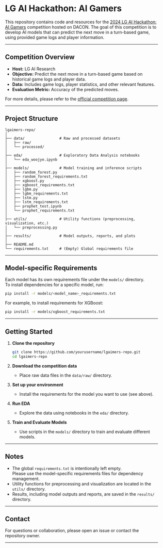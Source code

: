 # LG AI Hackathon: AI Gamers

This repository contains code and resources for the [2024 LG AI Hackathon: AI Gamers](https://dacon.io/competitions/official/236559/overview/description) competition hosted on DACON. The goal of this competition is to develop AI models that can predict the next move in a turn-based game, using provided game logs and player information.

---

## Competition Overview

- **Host:** LG AI Research
- **Objective:** Predict the next move in a turn-based game based on historical game logs and player data.
- **Data:** Includes game logs, player statistics, and other relevant features.
- **Evaluation Metric:** Accuracy of the predicted moves.

For more details, please refer to the [official competition page](https://dacon.io/competitions/official/236559/overview/description).

---

## Project Structure

```
lgaimers-repo/
│
├── data/                # Raw and processed datasets
│   ├── raw/
│   └── processed/
│
├── eda/                 # Exploratory Data Analysis notebooks
│   └── eda_woojye.ipynb
│
├── models/              # Model training and inference scripts
│   ├── random_forest.py
│   ├── random_forest_requirements.txt
│   ├── xgboost.py
│   ├── xgboost_requirements.txt
│   ├── lgbm.py
│   ├── lgbm_requirements.txt
│   ├── lstm.py
│   ├── lstm_requirements.txt
│   ├── prophet_test.ipynb
│   └── prophet_requirements.txt
│
├── utils/               # Utility functions (preprocessing, visualization, etc.)
│   └── preprocessing.py
│
├── results/             # Model outputs, reports, and plots
│
├── README.md
└── requirements.txt     # (Empty) Global requirements file
```

---

## Model-specific Requirements

Each model has its own requirements file under the `models/` directory.  
To install dependencies for a specific model, run:

```bash
pip install -r models/<model_name>_requirements.txt
```

For example, to install requirements for XGBoost:
```bash
pip install -r models/xgboost_requirements.txt
```

---

## Getting Started

1. **Clone the repository**
    ```bash
    git clone https://github.com/yourusername/lgaimers-repo.git
    cd lgaimers-repo
    ```

2. **Download the competition data**
    - Place raw data files in the `data/raw/` directory.

3. **Set up your environment**
    - Install the requirements for the model you want to use (see above).

4. **Run EDA**
    - Explore the data using notebooks in the `eda/` directory.

5. **Train and Evaluate Models**
    - Use scripts in the `models/` directory to train and evaluate different models.

---

## Notes

- The global `requirements.txt` is intentionally left empty.  
  Please use the model-specific requirements files for dependency management.
- Utility functions for preprocessing and visualization are located in the `utils/` directory.
- Results, including model outputs and reports, are saved in the `results/` directory.

---

## Contact

For questions or collaboration, please open an issue or contact the repository owner.

---